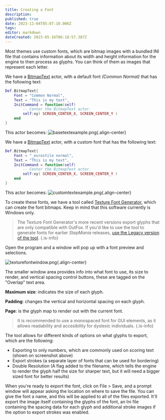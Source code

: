 ```yaml
---
title: Creating a Font
description: 
published: true
date: 2023-11-04T05:07:10.006Z
tags: 
editor: markdown
dateCreated: 2023-05-16T06:18:57.387Z
---
```


Most themes use custom fonts, which are bitmap images with a bundled INI file that contains information about its width and height information for the engine to then process as glyphs. You can think of them as images that represent each letter.

We have a [BitmapText](/en/dev/actors/actortypes/bitmaptext/_index) actor, with a default font *(Common Normal)* that has the following text:

```lua
Def.BitmapText{
	Font = "Common Normal",
	Text = "This is my text",
	InitCommand = function(self)
		-- Center the BitmapText actor.
		self:xy( SCREEN_CENTER_X, SCREEN_CENTER_Y )
	end
}
```

This actor becomes:
![basetextexample.png](/resources/theming/creating-a-font/basetextexample.png){.align-center}

We have a [BitmapText](/en/dev/actors/actortypes/bitmaptext/_index) actor, with a custom font that has the following text:

```lua
Def.BitmapText{
	Font = "_eurostile normal",
	Text = "This is my text",
	InitCommand = function(self)
		-- Center the BitmapText actor.
		self:xy( SCREEN_CENTER_X, SCREEN_CENTER_Y )
	end
}
```
  
This actor becomes:
![customtextexample.png](/resources/theming/creating-a-font/customtextexample.png){.align-center}

To create these fonts, we have a tool called [Texture Font Generator](https://github.com/TeamRizu/Texture-Font-Generator-2020-Squirrel/releases), which can create the font bitmaps. Keep in mind that this software currently is Windows only.

> The Texture Font Generator's more recent versions export glyphs that are only compatible with OutFox. If you'd like to use the tool to generate fonts for earlier _StepMania_ releases, [use the Legacy version of the tool](https://github.com/TeamRizu/Texture-Font-Generator-2020-Squirrel/releases/download/buildv0.34/Texture_Font_Generator-Legacy.7z).
{.is-info}


Open the program and a window will pop up with a font preview and selections.

![texturefontwindow.png](/resources/theming/creating-a-font/texturefontwindow.png){.align-center}

The smaller window area provides info into what font to use, its size to render, and vertical spacing control buttons, these are tagged on the "Overlap" text area. 

**Maximum size**: indicates the size of each glyph.

**Padding**: changes the vertical and horizontal spacing on each glyph.

**Page**: is the glyph map to render out with the current font.

> It is recommended to use a monospaced font for GUI elements, as it allows readability and accesibility for dyslexic individuals.
{.is-info}

The tool allows for different kinds of options on what glyphs to export, which are the following:
- Exporting to only numbers, which are commonly used on scoring text (shown on screenshot above)
- Export strokes (a separate layer of fonts that can be used for bordering)
- Double Resolution (A flag added to the filename, which tells the engine to render the glyph half the size for sharper text, but it will need a bigger sized font for better results)

When you're ready to export the font, click on File > Save, and a prompt window will appear asking the location on where to save the file. You can give the font a name, and this will be applied to all of the files exported.
It'll export the image itself containing the glyphs of the font, an Ini file containing the spacing data for each glyph and additional stroke images if the option to export strokes was enabled.